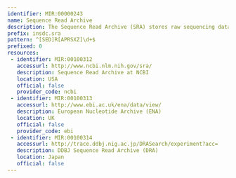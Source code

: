 ```yaml
---
identifier: MIR:00000243
name: Sequence Read Archive
description: The Sequence Read Archive (SRA) stores raw sequencing data from the next generation of sequencing platforms Data submitted to SRA. It is organized using a metadata model consisting of six objects: study, sample, experiment, run, analysis and submission. The SRA study contains high-level information including goals of the study and literature references, and may be linked to the INSDC BioProject database.
prefix: insdc.sra
pattern: ^[SED]R[APRSXZ]\d+$
prefixed: 0
resources:
 - identifier: MIR:00100312
   accessurl: http://www.ncbi.nlm.nih.gov/sra/
   description: Sequence Read Archive at NCBI
   location: USA
   official: false
   provider_code: ncbi
 - identifier: MIR:00100313
   accessurl: http://www.ebi.ac.uk/ena/data/view/
   description: European Nucleotide Archive (ENA)
   location: UK
   official: false
   provider_code: ebi
 - identifier: MIR:00100314
   accessurl: http://trace.ddbj.nig.ac.jp/DRASearch/experiment?acc=
   description: DDBJ Sequence Read Archive (DRA)
   location: Japan
   official: false
---
```

